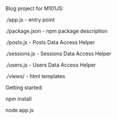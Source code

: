 Blog project for M101JS:

./app.js - entry point

./package.json - npm package description

./posts.js - Posts Data Access Helper

./sessions.js - Sessions Data Access Helper

./users.js - Users Data Access Helper

./views/ - html templates

Getting started:

npm install

node app.js

